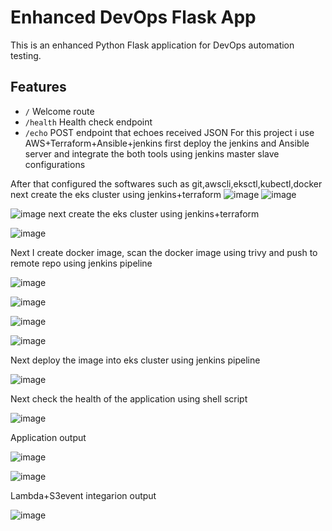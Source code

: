 # Enhanced DevOps Flask App

This is an enhanced Python Flask application for DevOps automation testing.

## Features
- `/` Welcome route
- `/health` Health check endpoint
- `/echo` POST endpoint that echoes received JSON
For this project i use AWS+Terraform+Ansible+jenkins
first deploy the jenkins and Ansible server and integrate the both tools using jenkins master slave configurations
 
After that configured the softwares such as git,awscli,eksctl,kubectl,docker
   next create the eks cluster using jenkins+terraform
 ![image](https://github.com/user-attachments/assets/5137f711-685b-4307-981a-fb46ef162d13)
 ![image](https://github.com/user-attachments/assets/67b74a35-5eec-4c5f-9b5d-550bd9632f23)

![image](https://github.com/user-attachments/assets/503920d5-be0b-4112-b173-b21beee4b199)
next create the eks cluster using jenkins+terraform

![image](https://github.com/user-attachments/assets/034c09d0-05ba-4c86-9d2c-b3e56acc2f6a)


Next I create docker image, scan the docker image using trivy and push to remote repo using jenkins pipeline

![image](https://github.com/user-attachments/assets/794f6bec-0340-4d1e-a869-04f70a603ac0)

![image](https://github.com/user-attachments/assets/6887c1ff-9eb2-47e8-abd0-d01652f2a370)

![image](https://github.com/user-attachments/assets/706eb55c-8b40-40db-93a2-2aa91d270442)

![image](https://github.com/user-attachments/assets/b27fc93b-a437-479c-8453-76f1b5b1a6b5)

   
 
Next deploy the image into eks cluster using jenkins pipeline

![image](https://github.com/user-attachments/assets/d25635ac-4a2e-402d-80ac-04c24ae6ef7d)

 Next check the health of the application using shell script

![image](https://github.com/user-attachments/assets/bc159d74-15ac-45f4-bbd5-35d9ab8ccc3c)
 


Application output

![image](https://github.com/user-attachments/assets/b9a0f252-0a29-4b8e-99d6-379bd89eda8c)



![image](https://github.com/user-attachments/assets/a28b6528-2804-45da-96b7-d3f7f8340f94)

Lambda+S3event integarion output

![image](https://github.com/user-attachments/assets/39c0d87c-f2c7-4f0b-8d5f-729bac80504e)



